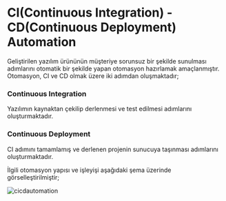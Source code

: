 # CI(Continuous Integration) - CD(Continuous Deployment) Automation
Geliştirilen yazılım ürününün müşteriye sorunsuz bir şekilde sunulması adımlarını otomatik bir şekilde yapan otomasyon hazırlamak amaçlanmıştır. Otomasyon, CI ve CD olmak üzere iki adımdan oluşmaktadır;

### Continuous Integration 
Yazılımın kaynaktan çekilip derlenmesi ve test edilmesi adımlarını oluşturmaktadır.

### Continuous Deployment
CI adımını tamamlamış ve derlenen projenin sunucuya taşınması adımlarını oluşturmaktadır.

İlgili otomasyon yapısı ve işleyişi aşağıdaki şema üzerinde görselleştirilmiştir;

![cicdautomation](https://user-images.githubusercontent.com/16361055/89730380-b48e1e00-da46-11ea-9162-8922290e45f0.jpg)
